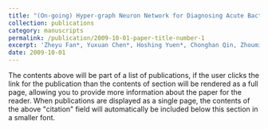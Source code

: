 ```yaml
---
title: "(On-going) Hyper-graph Neuron Network for Diagnosing Acute Bacterial and Viral Infection"
collection: publications
category: manuscripts
permalink: /publication/2009-10-01-paper-title-number-1
excerpt: 'Zheyu Fan*, Yuxuan Chen*, Hoshing Yuen*, Chonghan Qin, Zhouming Xu, Lixin Cheng † '
date: 2009-10-01
---
```


The contents above will be part of a list of publications, if the user clicks the link for the publication than the contents of section will be rendered as a full page, allowing you to provide more information about the paper for the reader. When publications are displayed as a single page, the contents of the above "citation" field will automatically be included below this section in a smaller font.
